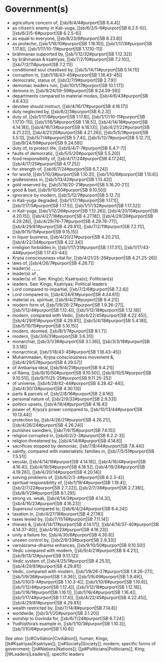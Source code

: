 # Government(s)

* agriculture concern of, [[sb/6/4/4#purport|SB 6.4.4]]
* as citizen’s enemy in Kali-yuga, [[sb/6/2/5-6#purport|SB 6.2.5-6]], [[sb/6/2/5-6#purport|SB 6.2.5-6]]
* as equal to everyone, [[sb/8/23/8#purport|SB 8.23.8]]
* as protector, [[sb/1/16/10#purport|SB 1.16.10]], [[sb/1/17/8#purport|SB 1.17.8]], [[sb/1/17/10-11#purport|SB 1.17.10-11]]
* brāhmaṇas supported by, [[sb/1/12/32#purport|SB 1.12.32]]
* by brāhmaṇas & kṣatriyas, [[sb/7/2/10#purport|SB 7.2.10]], [[sb/7/2/11#purport|SB 7.2.11]]
* conditioned soul chastised by, [[sb/5/14/11#purport|SB 5.14.11]]
* corruption in, [[sb/1/18/43-45#purport|SB 1.18.43-45]]
* democratic, status of, [[sb/2/7/9#purport|SB 2.7.9]]
* demoniac leaders ruin, [[sb/10/1/17#purport|SB 10.1.17]]
* demons in, [[sb/9/24/59-59#purport|SB 9.24.59-59]]
* departments compared to material modes, [[sb/4/6/43#purport|SB 4.6.43]]
* devotee should instruct, [[sb/4/16/17#purport|SB 4.16.17]]
* duty neglected by, [[sb/6/2/3#purport|SB 6.2.3]]
* duty of, [[sb/1/17/8#purport|SB 1.17.8]], [[sb/1/17/10-11#purport|SB 1.17.10-11]], [[sb/1/18/5#purport|SB 1.18.5]], [[sb/4/14/18#purport|SB 4.14.18]], [[sb/4/16/13#purport|SB 4.16.13]], [[sb/4/21/22#purport|SB 4.21.22]], [[sb/4/21/26#purport|SB 4.21.26]], [[sb/5/5/1#purport|SB 5.5.1]], [[sb/5/7/4#purport|SB 5.7.4]], [[sb/5/12/7#purport|SB 5.12.7]], [[sb/9/24/59#purport|SB 9.24.59]]
* duty of, to protect life, [[sb/6/4/7-7#purport|SB 6.4.7-7]]
* faults of democratic, [[sb/5/5/20#purport|SB 5.5.20]]
* food responsibility of, [[sb/4/17/24#purport|SB 4.17.24]], [[sb/4/17/25#purport|SB 4.17.25]]
* for strength of, [[sb/6/7/24#purport|SB 6.7.24]]
* for world, [[sb/1/10/3#purport|SB 1.10.3]], [[sb/1/10/6#purport|SB 1.10.6]]
* godlessness in, [[sb/1/13/42#purport|SB 1.13.42]]
* gold reserved by, [[sb/5/16/20-21#purport|SB 5.16.20-21]]
* good & bad, [[sb/9/10/50#purport|SB 9.10.50]]
* ignorance by modern, [[sb/5/12/7#purport|SB 5.12.7]]
* in Kali-yuga degraded, [[sb/1/17/1#purport|SB 1.17.1]], [[sb/1/17/5#purport|SB 1.17.5]], [[sb/1/17/32#purport|SB 1.17.32]]
* in Kali-yuga, [[sb/1/12/26#purport|SB 1.12.26]], [[sb/4/20/15#purport|SB 4.20.15]], [[sb/4/27/18#purport|SB 4.27.18]], [[sb/4/29/28#purport|SB 4.29.28]], [[sb/4/29/76-77#purport|SB 4.29.76-77]], [[sb/4/29/81#purport|SB 4.29.81]], [[sb/7/2/11#purport|SB 7.2.11]], [[sb/9/15/15#purport|SB 9.15.15]]
* in liquor business, [[sb/4/20/21#purport|SB 4.20.21]], [[sb/4/22/34#purport|SB 4.22.34]]
* irreligion forbidden in, [[sb/1/17/31#purport|SB 1.17.31]], [[sb/1/17/43-44#purport|SB 1.17.43-44]]
* Kṛṣṇa consciousness vital for, [[sb/4/21/25-26#purport|SB 4.21.25-26]]
* laws of, [[sb/4/26/7#purport|SB 4.26.7]]
* leader(s) , , , , 
* leader(s) of , 
* leader(s) of. See: King(s); Kṣatriya(s); Politician(s) 
* leaders. See: Kings; Kṣatriyas; Political leaders 
* Lord compared to impartial, [[sb/7/2/6#purport|SB 7.2.6]]
* Lord compared to, [[sb/4/24/61#purport|SB 4.24.61]]
* material vs. spiritual, [[sb/9/4/21#purport|SB 9.4.21]]
* modern form of, [[sb/1/9/26-27#purport|SB 1.9.26-27]], [[sb/1/12/4#purport|SB 1.12.4]], [[sb/1/12/18#purport|SB 1.12.18]]
* modern, compared with Vedic, [[sb/4/22/45#purport|SB 4.22.45]], [[sb/4/29/81#purport|SB 4.29.81]], [[sb/5/4/18#purport|SB 5.4.18]], [[sb/5/10/15#purport|SB 5.10.15]]
* modern, doomed, [[sb/8/1/7#purport|SB 8.1.7]]
* modern, [[sb/3/6/31#purport|SB 3.6.31]]
* monarchial, [[sb/3/1/36#purport|SB 3.1.36]], [[sb/3/3/18#purport|SB 3.3.18]]
* monarchical, [[sb/1/18/43-45#purport|SB 1.18.43-45]]
* Muhammadan, Kṛṣṇa consciousness movement &, [[sb/4/29/57#purport|SB 4.29.57]]
* of Ambarīṣa ideal, [[sb/9/4/21#purport|SB 9.4.21]]
* of Rāma, [[sb/9/10/50#purport|SB 9.10.50]], [[sb/9/10/51#purport|SB 9.10.51]], [[sb/9/11/25-25#purport|SB 9.11.25-25]]
* of universe, [[sb/4/28/42-44#purport|SB 4.28.42-44]], [[sb/4/30/13#purport|SB 4.30.13]]
* parts & parcels of, [[sb/2/8/16#purport|SB 2.8.16]]
* personal nature of, [[sb/2/9/33#purport|SB 2.9.33]]
* politics upsets, [[sb/4/18/4#purport|SB 4.18.4]]
* power of, Kṛṣṇa’s power compared to, [[sb/10/13/44#purport|SB 10.13.44]]
* protection by, [[sb/4/26/21#purport|SB 4.26.21]], [[sb/4/26/24#purport|SB 4.26.24]]
* punishes swindlers, [[sb/7/6/15#purport|SB 7.6.15]]
* religion corrupted in, [[sb/6/2/2-3#purport|SB 6.2.2-3]]
* religion threatened by, [[sb/4/14/6#purport|SB 4.14.6]]
* sacrifices stopped by demoniac, [[sb/7/8/44#purport|SB 7.8.44]]
* saintly, compared with materialistic families in, [[sb/7/5/51#purport|SB 7.5.51]]
* secular, [[sb/4/14/18#purport|SB 4.14.18]], [[sb/4/16/4#purport|SB 4.16.4]], [[sb/4/16/5#purport|SB 4.16.5]], [[sb/4/19/26#purport|SB 4.19.26]], [[sb/4/20/14#purport|SB 4.20.14]]
* solving problems of, [[sb/6/2/3-4#purport|SB 6.2.3-4]]
* spiritual responsibility of, [[sb/1/19/4#purport|SB 1.19.4]], [[sb/2/7/22#purport|SB 2.7.22]], [[sb/2/7/38#purport|SB 2.7.38]], [[sb/8/1/29#purport|SB 8.1.29]]
* strong vs. weak, [[sb/4/14/3#purport|SB 4.14.3]], [[sb/4/16/23#purport|SB 4.16.23]]
* Supersoul compared to, [[sb/6/4/24#purport|SB 6.4.24]]
* taxation in, [[sb/4/27/18#purport|SB 4.27.18]]
* taxes levied by, [[sb/7/11/14#purport|SB 7.11.14]]
* thieves &, [[sb/4/14/17#purport|SB 4.14.17]], [[sb/4/14/37-40#purport|SB 4.14.37-40]], [[sb/4/16/23#purport|SB 4.16.23]]
* unity a failure for, [[sb/4/30/8#purport|SB 4.30.8]]
* unseen control by, [[sb/2/9/33#purport|SB 2.9.33]]
* varṇāśrama-dharma enhances, [[sb/9/10/50#purport|SB 9.10.50]]
* Vedic compared with modern, [[sb/9/4/21#purport|SB 9.4.21]], [[sb/9/13/12#purport|SB 9.13.12]]
* Vedic system of, [[sb/4/25/1#purport|SB 4.25.1]], [[sb/4/29/81#purport|SB 4.29.81]]
* Vedic, compared with modern, [[sb/1/9/26-27#purport|SB 1.9.26-27]], [[sb/1/9/36#purport|SB 1.9.36]], [[sb/1/9/49#purport|SB 1.9.49]], [[sb/1/10/3-4#purport|SB 1.10.3-4]], [[sb/1/10/6#purport|SB 1.10.6]], [[sb/1/12/4#purport|SB 1.12.4]], [[sb/1/12/18#purport|SB 1.12.18]], [[sb/1/16/1#purport|SB 1.16.1]], [[sb/1/16/4#purport|SB 1.16.4]], [[sb/1/17/4#purport|SB 1.17.4]], [[sb/4/22/45#purport|SB 4.22.45]], [[sb/4/29/81#purport|SB 4.29.81]]
* wealth restricted by, [[sb/7/14/8#purport|SB 7.14.8]]
* worldwide, [[sb/3/1/20#purport|SB 3.1.20]]
* worship to Govinda for, [[sb/6/7/24#purport|SB 6.7.24]]
* Yudhiṣṭhira’s example in, [[sb/1/10/3#purport|SB 1.10.3]], [[sb/1/10/6#purport|SB 1.10.6]]

*See also:* [[c#Civiliātion|Civiliātion]]; human; Kings; [[k#Kṣatriyas|Kṣatriyas]]; [[s#Society|Society]]; modern; specific forms of government; [[n#Nations|Nations]]; [[p#Politicians|Politicians]]; King; [[l#Leaders|Leaders]]; specific leaders
